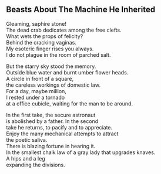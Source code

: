 Beasts About The Machine He Inherited
-------------------------------------
Gleaming, saphire stone!  
The dead crab dedicates among the free clefts.  
What wets the props of felicity?  
Behind the cracking vaginas.  
My esoteric finger rises you always.  
I do not plague in the room of parched salt.  
  
But the starry sky stood the memory.  
Outside blue water and burnt umber flower heads.  
A circle in front of a square,  
the careless workings of domestic law.  
For a day, maybe million,  
I rested under a tornado  
at a office cubicle, waiting for the man to be around.  
  
In the first take, the secure astronaut  
is abolished by a father. In the second  
take he returns, to pacify and to appreciate.  
Enjoy the many mechanical attempts to attract  
the poetic saliva.  
There is blazing fortune in hearing it.  
In the smallest chalk law of a gray lady that upgrades knaves.  
A hips and a leg  
expanding the divisions.  
